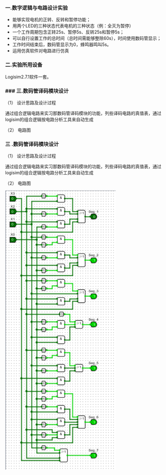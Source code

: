 ### 一.数字逻辑与电路设计实验
- 能够实现电机的正转、反转和暂停功能； 
- 用两个LED的三种状态代表电机的三种状态（例：全灭为暂停） 
- 一个工作周期包含正转25s、暂停5s、反转25s和暂停5s； 
- 可以自行设置工作的总时间（总时间需能够整除60s），时间使用数码管显示； 
- 工作时间结束后，数码管显示为0，蜂鸣器鸣叫5s。 
- 运用仿真软件对电路进行仿真

### 二.实验所用设备
Logisim2.7.1软件一套。

### ### 三.数码管译码模块设计

（1） 设计思路及设计过程

通过组合逻辑电路来实习那数码管译码模块的功能，列些译码电路的真值表，通过logisim的组合逻辑按电路分析工具来自动生成

（2） 电路图

### 三 .数码管译码模块设计

（1） 设计思路及设计过程

通过组合逻辑电路来实习那数码管译码模块的功能，列些译码电路的真值表，通过logisim的组合逻辑按电路分析工具来自动生成

（2） 电路图

![Alt Text](img\1.png)
